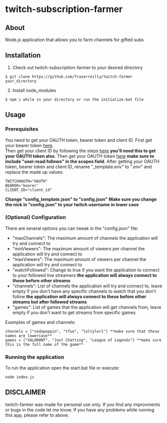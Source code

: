 # twitch-subscription-farmer

## About
Node.js application that allows you to farm channels for gifted subs

## Installation

1. Check out twitch-subscription-farmer to your desired directory
```
$ git clone https://github.com/fraserreilly/twitch-farmer your_directory
```
2. Install node_modules
```
$ npm i while in your directory or run the initialize.bat file
```
## Usage
### Prerequisites
You need to get your OAUTH token, bearer token and client ID. 
First get your bearer token [here](https://twitchapps.com/tmi/).  
Then get your client ID by following the steps [here](https://dev.twitch.tv/docs/api/) **you'll need this to get your OAUTH token also**.
Then get your OAUTH token [here](https://twitchapps.com/tokengen/) **make sure to include "user:read:follows" in the scopes field**.
After getting your OAUTH token, bearer token and client ID, rename "_template.env" to ".env" and replace the made up values:
```
TWITCHOAUTH="OAUTH"
BEARER='bearer'
CLIENT_ID="client_id"
```
**Change "config_template.json" to "config.json"**
**Make sure you change the nick in "config.json" to your twitch username in lower case**
### (Optional) Configuration
There are several options you can tweak in the "config.json" file:
* "maxChannels": The maximum amount of channels the application will try and connect to
* "minViewers": The maximum amount of viewers per channel the application will try and connect to
* "maxViewers": The maximum amount of viewers per channel the application will try and connect to
* "watchFollowed": Change to true if you want the application to connect to your followed live streamers **the application will always connect to these before other streams**
* "channels": List of channels the application will try and connect to, leave empty if you don't have any specific channels to watch that you don't follow **the application will always connect to these before other streams but after followed streams**
* "games": List of games that the application will get channels from, leave empty if you don't want to get streams from specific games

Examples of games and channels:
```
channels = ["sodapoppin", "tfue", "loltyler1"] **make sure that these names are lowercase**
games = ["VALORANT", "Just Chatting", "League of Legends"] **make sure this is the full name of the game**
```
### Running the application
To run the application open the start.bat file or execute:
```
node index.js
```

## DISCLAIMER
twitch-farmer was made for personal use only. If you find any improvments or bugs in the code let me know. If you have any problems while running this app, please refer to above.
